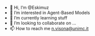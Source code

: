 - 👋 Hi, I’m @Eskimuz
- 👀 I’m interested in Agent-Based Models
- 🌱 I’m currently learning stuff
- 💞️ I’m looking to collaborate on ...
- 📫 How to reach me n.visona@unimc.it

<!---
Eskimuz/Eskimuz is a ✨ special ✨ repository because its `README.md` (this file) appears on your GitHub profile.
You can click the Preview link to take a look at your changes.
--->
